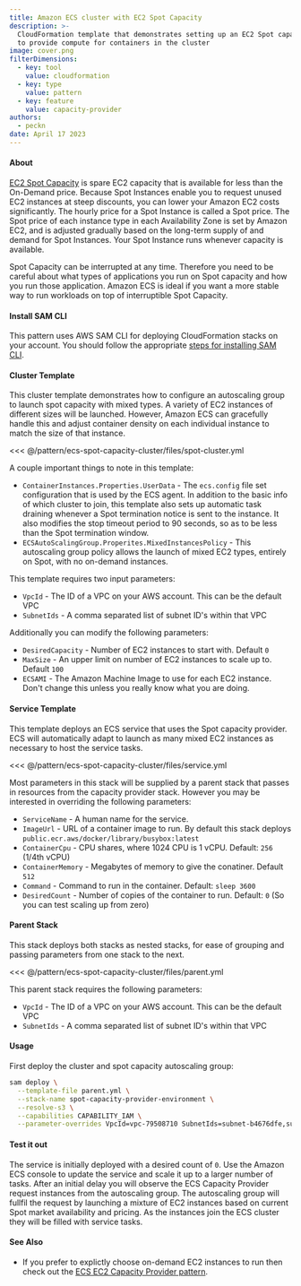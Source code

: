 ```yaml
---
title: Amazon ECS cluster with EC2 Spot Capacity
description: >-
  CloudFormation template that demonstrates setting up an EC2 Spot capacity provider
  to provide compute for containers in the cluster
image: cover.png
filterDimensions:
  - key: tool
    value: cloudformation
  - key: type
    value: pattern
  - key: feature
    value: capacity-provider
authors:
  - peckn
date: April 17 2023
---
```


#### About

[EC2 Spot Capacity](https://docs.aws.amazon.com/AWSEC2/latest/UserGuide/using-spot-instances.html) is spare EC2 capacity that is available for less than the On-Demand price. Because Spot Instances enable you to request unused EC2 instances at steep discounts, you can lower your Amazon EC2 costs significantly. The hourly price for a Spot Instance is called a Spot price. The Spot price of each instance type in each Availability Zone is set by Amazon EC2, and is adjusted gradually based on the long-term supply of and demand for Spot Instances. Your Spot Instance runs whenever capacity is available.

Spot Capacity can be interrupted at any time. Therefore you need to be careful about what types of applications you run on Spot capacity and how you run those application. Amazon ECS is ideal if you want a more stable way to run workloads on top of interruptible Spot Capacity.

#### Install SAM CLI

This pattern uses AWS SAM CLI for deploying CloudFormation stacks on your account.
You should follow the appropriate [steps for installing SAM CLI](https://docs.aws.amazon.com/serverless-application-model/latest/developerguide/install-sam-cli.html).

#### Cluster Template

This cluster template demonstrates how to configure an autoscaling group to launch spot capacity
with mixed types. A variety of EC2 instances of different sizes will be launched.
However, Amazon ECS can gracefully handle this and adjust container density on each individual instance to match the size of that instance.

<<< @/pattern/ecs-spot-capacity-cluster/files/spot-cluster.yml

A couple important things to note in this template:

- `ContainerInstances.Properties.UserData` - The `ecs.config` file set configuration that
  is used by the ECS agent. In addition to the basic info of which cluster to join, this template
  also sets up automatic task draining whenever a Spot termination notice is sent to the instance.
  It also modifies the stop timeout period to 90 seconds, so as to be less than the Spot termination window.
- `ECSAutoScalingGroup.Properites.MixedInstancesPolicy` - This autoscaling group policy allows the
  launch of mixed EC2 types, entirely on Spot, with no on-demand instances.

This template requires two input parameters:

- `VpcId` - The ID of a VPC on your AWS account. This can be the default VPC
- `SubnetIds` - A comma separated list of subnet ID's within that VPC

Additionally you can modify the following parameters:

- `DesiredCapacity` - Number of EC2 instances to start with. Default `0`
- `MaxSize` - An upper limit on number of EC2 instances to scale up to. Default `100`
- `ECSAMI` - The Amazon Machine Image to use for each EC2 instance. Don't change this unless you really know what you are doing.

#### Service Template

This template deploys an ECS service that uses the Spot capacity provider. ECS will automatically
adapt to launch as many mixed EC2 instances as necessary to host the service tasks.

<<< @/pattern/ecs-spot-capacity-cluster/files/service.yml

Most parameters in this stack will be supplied by a parent stack that passes in
resources from the capacity provider stack. However you may be interested
in overriding the following parameters:

- `ServiceName` - A human name for the service.
- `ImageUrl` - URL of a container image to run. By default this stack deploys `public.ecr.aws/docker/library/busybox:latest`
- `ContainerCpu` - CPU shares, where 1024 CPU is 1 vCPU. Default: `256` (1/4th vCPU)
- `ContainerMemory` - Megabytes of memory to give the conatiner. Default `512`
- `Command` - Command to run in the container. Default: `sleep 3600`
- `DesiredCount` - Number of copies of the container to run. Default: `0` (So you can test scaling up from zero)

#### Parent Stack

This stack deploys both stacks as nested stacks, for ease of grouping and
passing parameters from one stack to the next.

<<< @/pattern/ecs-spot-capacity-cluster/files/parent.yml

This parent stack requires the following parameters:

- `VpcId` - The ID of a VPC on your AWS account. This can be the default VPC
- `SubnetIds` - A comma separated list of subnet ID's within that VPC

#### Usage

First deploy the cluster and spot capacity autoscaling group:

```sh
sam deploy \
  --template-file parent.yml \
  --stack-name spot-capacity-provider-environment \
  --resolve-s3 \
  --capabilities CAPABILITY_IAM \
  --parameter-overrides VpcId=vpc-79508710 SubnetIds=subnet-b4676dfe,subnet-c71ebfae
```

#### Test it out

The service is initially deployed with a desired count of `0`. Use the Amazon ECS console to update the service and scale it up to a larger number of tasks. After an initial delay you will observe the ECS Capacity Provider request instances from the autoscaling group. The autoscaling group will fullfil the request by launching a mixture of EC2 instances based on current Spot market availability and pricing. As the instances join the ECS cluster they will be filled with service tasks.

#### See Also

- If you prefer to explictly choose on-demand EC2 instances to run then check out the [ECS EC2 Capacity Provider pattern](/ecs-ec2-capacity-provider-scaling).